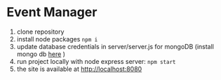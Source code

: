 # Event Manager

1) clone repository
2) install node packages `npm i`
3) update database credentials in server/server.js for mongoDB (install mongo db [here](https://gist.github.com/nrollr/9f523ae17ecdbb50311980503409aeb3) )
4) run project locally with node express server: `npm start`
5) the site is available at [http://localhost:8080](http://localhost:8080) 